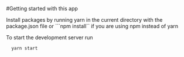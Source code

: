 #Getting started with this app


Install packages by running yarn in the current directory with the package.json file or ```npm install`` if you are using npm instead of yarn


To start the development server run


```
  yarn start
```